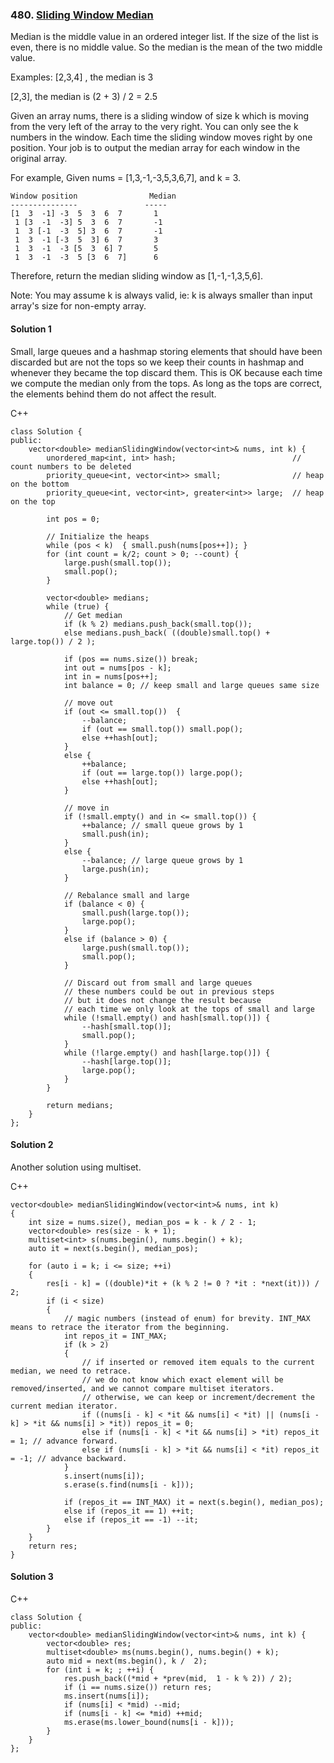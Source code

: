 ### 480\. [Sliding Window Median](https://leetcode.com/problems/sliding-window-median/)

Median is the middle value in an ordered integer list. If the size of the list is even, there is no middle value. So the median is the mean of the two middle value.

Examples:
[2,3,4] , the median is 3

[2,3], the median is (2 + 3) / 2 = 2.5

Given an array nums, there is a sliding window of size k which is moving from the very left of the array to the very right. You can only see the k numbers in the window. Each time the sliding window moves right by one position. Your job is to output the median array for each window in the original array.

For example,
Given nums = [1,3,-1,-3,5,3,6,7], and k = 3.
```
Window position                Median
---------------               -----
[1  3  -1] -3  5  3  6  7       1
 1 [3  -1  -3] 5  3  6  7       -1
 1  3 [-1  -3  5] 3  6  7       -1
 1  3  -1 [-3  5  3] 6  7       3
 1  3  -1  -3 [5  3  6] 7       5
 1  3  -1  -3  5 [3  6  7]      6
```

Therefore, return the median sliding window as [1,-1,-1,3,5,6].

Note:
You may assume k is always valid, ie: k is always smaller than input array's size for non-empty array.

#### Solution 1

Small, large queues and a hashmap storing elements that should have been discarded but 
are not the tops so we keep their counts in hashmap and whenever they became the top
discard them. This is OK because each time we compute the median only from the tops.
As long as the tops are correct, the elements behind them do not affect the result.

C++

```
class Solution {
public:
    vector<double> medianSlidingWindow(vector<int>& nums, int k) {
        unordered_map<int, int> hash;                          // count numbers to be deleted
        priority_queue<int, vector<int>> small;                // heap on the bottom
        priority_queue<int, vector<int>, greater<int>> large;  // heap on the top
        
        int pos = 0;
        
        // Initialize the heaps
        while (pos < k)  { small.push(nums[pos++]); }
        for (int count = k/2; count > 0; --count) {
            large.push(small.top()); 
            small.pop();
        }
        
        vector<double> medians;
        while (true) {
            // Get median
            if (k % 2) medians.push_back(small.top());
            else medians.push_back( ((double)small.top() + large.top()) / 2 );
            
            if (pos == nums.size()) break;
            int out = nums[pos - k];
            int in = nums[pos++];
            int balance = 0; // keep small and large queues same size
            
            // move out
            if (out <= small.top())  { 
                --balance;  
                if (out == small.top()) small.pop(); 
                else ++hash[out]; 
            }
            else { 
                ++balance;  
                if (out == large.top()) large.pop(); 
                else ++hash[out]; 
            }
            
            // move in
            if (!small.empty() and in <= small.top()) { 
                ++balance; // small queue grows by 1
                small.push(in); 
            }
            else { 
                --balance; // large queue grows by 1
                large.push(in); 
            }
            
            // Rebalance small and large
            if (balance < 0) { 
                small.push(large.top()); 
                large.pop(); 
            }
            else if (balance > 0) { 
                large.push(small.top()); 
                small.pop(); 
            }
            
            // Discard out from small and large queues
            // these numbers could be out in previous steps 
            // but it does not change the result because 
            // each time we only look at the tops of small and large
            while (!small.empty() and hash[small.top()]) { 
                --hash[small.top()]; 
                small.pop(); 
            }
            while (!large.empty() and hash[large.top()]) { 
                --hash[large.top()]; 
                large.pop(); 
            }
        }
        
        return medians;
    }
};
```

#### Solution 2

Another solution using multiset.

C++

```
vector<double> medianSlidingWindow(vector<int>& nums, int k)
{
    int size = nums.size(), median_pos = k - k / 2 - 1;
    vector<double> res(size - k + 1);
    multiset<int> s(nums.begin(), nums.begin() + k);
    auto it = next(s.begin(), median_pos);

    for (auto i = k; i <= size; ++i)
    {
        res[i - k] = ((double)*it + (k % 2 != 0 ? *it : *next(it))) / 2;
        if (i < size)
        {
            // magic numbers (instead of enum) for brevity. INT_MAX means to retrace the iterator from the beginning.
            int repos_it = INT_MAX; 
            if (k > 2)
            {
                // if inserted or removed item equals to the current median, we need to retrace.
                // we do not know which exact element will be removed/inserted, and we cannot compare multiset iterators.
                // otherwise, we can keep or increment/decrement the current median iterator.
                if ((nums[i - k] < *it && nums[i] < *it) || (nums[i - k] > *it && nums[i] > *it)) repos_it = 0;
                else if (nums[i - k] < *it && nums[i] > *it) repos_it = 1; // advance forward.
                else if (nums[i - k] > *it && nums[i] < *it) repos_it = -1; // advance backward.
            }
            s.insert(nums[i]);
            s.erase(s.find(nums[i - k]));

            if (repos_it == INT_MAX) it = next(s.begin(), median_pos);
            else if (repos_it == 1) ++it;
            else if (repos_it == -1) --it;
        }
    }
    return res;
}
```

#### Solution 3

C++

```
class Solution {
public:
    vector<double> medianSlidingWindow(vector<int>& nums, int k) {
        vector<double> res;
        multiset<double> ms(nums.begin(), nums.begin() + k);
        auto mid = next(ms.begin(), k /  2);
        for (int i = k; ; ++i) {
            res.push_back((*mid + *prev(mid,  1 - k % 2)) / 2);        
            if (i == nums.size()) return res;
            ms.insert(nums[i]);
            if (nums[i] < *mid) --mid;
            if (nums[i - k] <= *mid) ++mid;
            ms.erase(ms.lower_bound(nums[i - k]));
        }
    }
};
```
